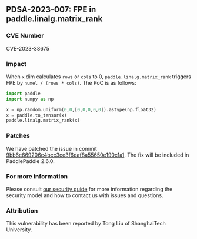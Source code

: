 ## PDSA-2023-007: FPE in paddle.linalg.matrix_rank

### CVE Number

CVE-2023-38675

### Impact

When `x` dim calculates `rows` or `cols` to 0, `paddle.linalg.matrix_rank` triggers FPE by `numel / (rows * cols)`. The PoC is as follows:

```python
import paddle
import numpy as np

x = np.random.uniform(0,0,[0,0,0,0,0]).astype(np.float32)
x = paddle.to_tensor(x)
paddle.linalg.matrix_rank(x)
```

### Patches

We have patched the issue in commit [9bb6c669206c4bcc3ce3f6daf8a55650e190c1a1](https://github.com/PaddlePaddle/Paddle/pull/55644/commits/9bb6c669206c4bcc3ce3f6daf8a55650e190c1a1).
The fix will be included in PaddlePaddle 2.6.0.

### For more information

Please consult [our security guide](../../SECURITY.md) for more information regarding the security model and how to contact us with issues and questions.

### Attribution

This vulnerability has been reported by Tong Liu of ShanghaiTech University.
